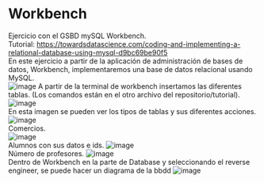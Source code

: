 # Workbench
Ejercicio con el GSBD mySQL Workbench.<br>
Tutorial: https://towardsdatascience.com/coding-and-implementing-a-relational-database-using-mysql-d9bc69be90f5<br>
En este ejercicio a partir de la aplicación de administración de bases de datos, Workbench, implementaremos una base de datos relacional usando MySQL.<br>
![image](https://user-images.githubusercontent.com/91051075/159240111-b5c08f00-b158-4823-9811-3dba74a62b59.png)
A partir de la terminal de workbench insertamos las diferentes tablas. (Los comandos están en el otro archivo del repositorio/tutorial).<br>
![image](https://user-images.githubusercontent.com/91051075/159240229-769ad3ed-184b-49db-a09a-7bc4054de209.png) <br>
En esta imagen se pueden ver los tipos de tablas y sus diferentes acciones. <br>
![image](https://user-images.githubusercontent.com/91051075/159240378-3a882a0f-a7ab-401d-9455-692d933da1fc.png) <br>
Comercios. <br>
![image](https://user-images.githubusercontent.com/91051075/159240471-0d24e3d0-a077-4127-ae6f-0df44ca2753f.png) <br>
Alumnos con sus datos e ids.
![image](https://user-images.githubusercontent.com/91051075/159240603-c9194b9c-b56d-42b1-8be6-fb55ccd4f90e.png) <br>
Número de profesores.
![image](https://user-images.githubusercontent.com/91051075/159240753-70bb5660-897f-42a2-99b9-57dfa5cca118.png) <br>
Dentro de Workbench en la parte de Database y seleccionando el reverse engineer, se puede hacer un diagrama de la bbdd
![image](https://user-images.githubusercontent.com/91051075/159240895-ec3de81a-44cd-43b7-8456-28e3f137a7c3.png) <br>







